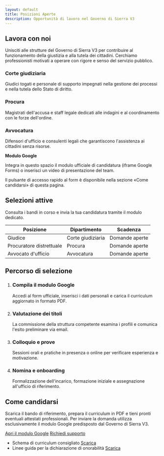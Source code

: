 ```yaml
---
layout: default
title: Posizioni Aperte
description: Opportunità di lavoro nel Governo di Sierra V3
---
```


<section class="content-section">
  <h2>Lavora con noi</h2>
  <p>Unisciti alle strutture del Governo di Sierra V3 per contribuire al funzionamento della giustizia e alla tutela dei cittadini. Cerchiamo professionisti motivati a operare con rigore e senso del servizio pubblico.</p>
  <div class="highlight-grid">
    <article class="highlight-card" data-icon="⚖️">
      <h3>Corte giudiziaria</h3>
      <p>Giudici togati e personale di supporto impegnati nella gestione dei processi e nella tutela dello Stato di diritto.</p>
    </article>
    <article class="highlight-card" data-icon="🏛️">
      <h3>Procura</h3>
      <p>Magistrati dell'accusa e staff legale dedicati alle indagini e al coordinamento con le forze dell'ordine.</p>
    </article>
    <article class="highlight-card" data-icon="📚">
      <h3>Avvocatura</h3>
      <p>Difensori d'ufficio e consulenti legali che garantiscono l'assistenza ai cittadini senza risorse.</p>
    </article>
  </div>
  <div class="form-placeholder">
    <strong>Modulo Google</strong>
    <p>Integra in questo spazio il modulo ufficiale di candidatura (iframe Google Forms) o inserisci un video di presentazione del team.</p>
    <p>Il pulsante di accesso rapido al form è disponibile nella sezione «Come candidarsi» di questa pagina.</p>
  </div>
</section>

<section class="content-section">
  <h2>Selezioni attive</h2>
  <p>Consulta i bandi in corso e invia la tua candidatura tramite il modulo dedicato.</p>
  <div class="table-container">
    <table>
      <thead>
        <tr>
          <th>Posizione</th>
          <th>Dipartimento</th>
          <th>Scadenza</th>
        </tr>
      </thead>
      <tbody>
        <tr>
          <td>Giudice</td>
          <td>Corte giudiziaria</td>
          <td>Domande aperte</td>
        </tr>
        <tr>
          <td>Procuratore distrettuale</td>
          <td>Procura</td>
          <td>Domande aperte</td>
        </tr>
        <tr>
          <td>Avvocato d'ufficio</td>
          <td>Avvocatura</td>
          <td>Domande aperte</td>
        </tr>
      </tbody>
    </table>
  </div>
</section>

<section class="content-section">
  <h2>Percorso di selezione</h2>
  <ol class="step-list">
    <li>
      <h3>Compila il modulo Google</h3>
      <p>Accedi al form ufficiale, inserisci i dati personali e carica il curriculum aggiornato in formato PDF.</p>
    </li>
    <li>
      <h3>Valutazione dei titoli</h3>
      <p>La commissione della struttura competente esamina i profili e comunica l'esito preliminare via email.</p>
    </li>
    <li>
      <h3>Colloquio e prove</h3>
      <p>Sessioni orali e pratiche in presenza o online per verificare esperienza e motivazione.</p>
    </li>
    <li>
      <h3>Nomina e onboarding</h3>
      <p>Formalizzazione dell'incarico, formazione iniziale e assegnazione all'ufficio di riferimento.</p>
    </li>
  </ol>
</section>

<section class="content-section accent">
  <h2>Come candidarsi</h2>
  <p>Scarica il bando di riferimento, prepara il curriculum in PDF e tieni pronti eventuali attestati professionali. Per inviare la domanda utilizza esclusivamente il modulo Google predisposto dal Governo di Sierra V3.</p>
  <div class="button-group">
    <a class="button primary" href="https://forms.gle/sierra-candidature" target="_blank" rel="noopener">Apri il modulo Google</a>
    <a class="button ghost" href="mailto:recruiting@sierra.gov">Richiedi supporto</a>
  </div>
  <ul class="document-list">
    <li>
      <span>Schema di curriculum consigliato</span>
      <a href="#">Scarica</a>
    </li>
    <li>
      <span>Linee guida per la dichiarazione di onorabilità</span>
      <a href="#">Scarica</a>
    </li>
  </ul>
</section>

